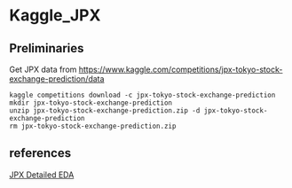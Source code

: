 # Kaggle_JPX

## Preliminaries

Get JPX data from https://www.kaggle.com/competitions/jpx-tokyo-stock-exchange-prediction/data

```
kaggle competitions download -c jpx-tokyo-stock-exchange-prediction
mkdir jpx-tokyo-stock-exchange-prediction
unzip jpx-tokyo-stock-exchange-prediction.zip -d jpx-tokyo-stock-exchange-prediction
rm jpx-tokyo-stock-exchange-prediction.zip
```


## references
[JPX Detailed EDA](https://www.kaggle.com/code/abaojiang/jpx-detailed-eda/notebook)